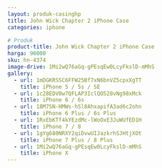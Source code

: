 ```yaml
---
layout: produk-casinghp
title: John Wick Chapter 2 iPhone Case
categories: iphone

# Produk
product-title: John Wick Chapter 2 iPhone Case
harga: 90000
sku: hn-4374
image-drive: 1Mi2wQ76aGq-gPEsqEw0LcyFkslD-mMhS
gallery:
  - url: 1mDGKRSSC6FFW25Bf7xN6bnVZ5cpxXgTT
    title: iPhone 5 / 5s / SE
  - url: 1c28EDV0w7QFLAP3IclQO528vNg98xMck
    title: iPhone 6 / 6s
  - url: 18M7SN-HMWs-hSl8AhxapifA3ad6c2ohn
    title: iPhone 6 Plus / 6s Plus
  - url: 1RxEbKTf4kYEzdMc-lWoOxE3JuWUfED1H
    title: iPhone 7 / 8
  - url: 1gYg680NRXY2qiDvwUIJazkrhSJHtjXOt
    title: iPhone 7 Plus / 8 Plus
  - url: 1Mi2wQ76aGq-gPEsqEw0LcyFkslD-mMhS
    title: iPhone X
---
```

